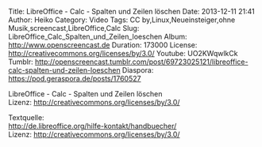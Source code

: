 Title: LibreOffice - Calc - Spalten und Zeilen löschen
Date: 2013-12-11 21:41
Author: Heiko
Category: Video
Tags: CC by,Linux,Neueinsteiger,ohne Musik,screencast,LibreOffice,Calc
Slug: LibreOffice_Calc_Spalten_und_Zeilen_loeschen
Album: http://www.openscreencast.de
Duration: 173000
License: http://creativecommons.org/licenses/by/3.0/
Youtube: UO2KWqwlkCk
Tumblr: http://openscreencast.tumblr.com/post/69723025121/libreoffice-calc-spalten-und-zeilen-loeschen
Diaspora: https://pod.geraspora.de/posts/1760527

LibreOffice - Calc - Spalten und Zeilen löschen  
Lizenz: <http://creativecommons.org/licenses/by/3.0/>  
  
Textquelle:  
<http://de.libreoffice.org/hilfe-kontakt/handbuecher/>  
Lizenz: <http://creativecommons.org/licenses/by/3.0/>

